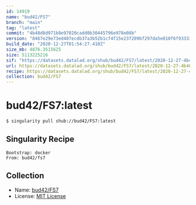 ```yaml
---
id: 14919
name: "bud42/FS7"
branch: "main"
tag: "latest"
commit: "4b48d8d971b8e97020cadd0b30445796e978e08b"
version: "8467e29e73ed487ecdb37a3b52b1cf4f15e237209bf297da5e810f6f933332be"
build_date: "2020-12-27T01:54:27.410Z"
size_mb: 4876.3515625
size: 5113225216
sif: "https://datasets.datalad.org/shub/bud42/FS7/latest/2020-12-27-4b48d8d9-8467e29e/8467e29e73ed487ecdb37a3b52b1cf4f15e237209bf297da5e810f6f933332be.sif"
url: https://datasets.datalad.org/shub/bud42/FS7/latest/2020-12-27-4b48d8d9-8467e29e/
recipe: https://datasets.datalad.org/shub/bud42/FS7/latest/2020-12-27-4b48d8d9-8467e29e/Singularity
collection: bud42/FS7
---
```


# bud42/FS7:latest

```bash
$ singularity pull shub://bud42/FS7:latest
```

## Singularity Recipe

```singularity
Bootstrap: docker
From: bud42/fs7
```

## Collection

 - Name: [bud42/FS7](https://github.com/bud42/FS7)
 - License: [MIT License](https://api.github.com/licenses/mit)

